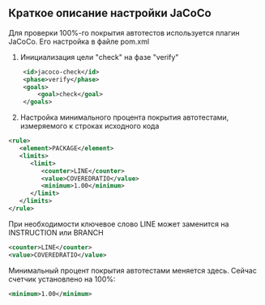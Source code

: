 ## Краткое описание настройки JaCoCo
Для проверки 100%-го покрытия автотестов используется плагин JaCoCo.
Его настройка в файле pom.xml

1. Инициализация цели "check" на фазе "verify" 
```xml
    <id>jacoco-check</id>
    <phase>verify</phase>
    <goals>
        <goal>check</goal>
    </goals>
```
2. Настройка минимального процента покрытия автотестами, измеряемого к строках исходного кода
```xml
<rule>
   <element>PACKAGE</element>
   <limits>
      <limit>
         <counter>LINE</counter>
         <value>COVEREDRATIO</value>
         <minimum>1.00</minimum>
      </limit>
   </limits>
</rule>
```
При необходимости ключевое слово LINE может заменится на INSTRUCTION или BRANCH
```xml
<counter>LINE</counter>
<value>COVEREDRATIO</value>
```
Минимальный процент покрытия автотестами меняется здесь. Сейчас счетчик установлено на 100%:
```xml
<minimum>1.00</minimum>
```



